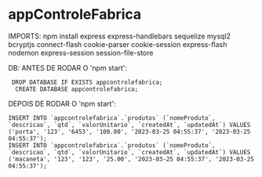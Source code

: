 # appControleFabrica

IMPORTS:
  npm install express express-handlebars sequelize mysql2 bcryptjs connect-flash cookie-parser cookie-session express-flash nodemon express-session session-file-store

DB: 
  ANTES DE RODAR O 'npm start':
  
     DROP DATABASE IF EXISTS appcontrolefabrica;
      CREATE DATABASE appcontrolefabrica;

  DEPOIS DE RODAR O 'npm start':


    INSERT INTO `appcontrolefabrica`.`produtos` (`nomeProduto`, `descricao`, `qtd`, `valorUnitario`, `createdAt`, `updatedAt`) VALUES ('porta', '123', '6453', '100.00', '2023-03-25 04:55:37', '2023-03-25 04:55:37');
    INSERT INTO `appcontrolefabrica`.`produtos` (`nomeProduto`, `descricao`, `qtd`, `valorUnitario`, `createdAt`, `updatedAt`) VALUES ('macaneta', '123', '123', '25.00', '2023-03-25 04:55:37', '2023-03-25 04:55:37');
